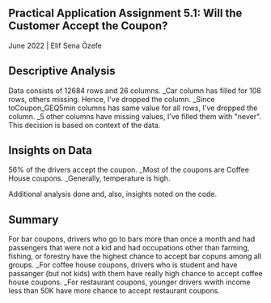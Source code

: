 Practical Application Assignment 5.1: Will the Customer Accept the Coupon?
--
June 2022 | Elif Sena Özefe


Descriptive Analysis
--
Data consists of 12684 rows and 26 columns.
_Car column has filled for 108 rows, others missing. Hence, I've dropped the column.
_Since toCoupon_GEQ5min columns has same value for all rows, I've dropped the column.
_5 other columns have missing values, I've filled them with "never". This decision is based on context of the data.


Insights on Data
--
56% of the drivers accept the coupon.
_Most of the coupons are Coffee House coupons.
_Generally, temperature is high.

Additional analysis done and, also, insights noted on the code.


Summary
--
For bar coupons, drivers who go to bars more than once a month and had passengers that were not a kid and had occupations other than farming, fishing, or forestry have the highest chance to accept bar copuns among all groups.
_For coffee house coupons, drivers who is student and have passanger (but not kids) with them have really high chance to accept coffee house coupons.
_For restaurant coupons, younger drivers wwith income less than 50K have more chance to accept restaurant coupons.